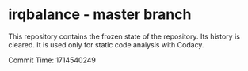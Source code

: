 # irqbalance - master branch

This repository contains the frozen state of the repository.
Its history is cleared. It is used only for static code
analysis with Codacy.

Commit Time: 1714540249